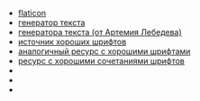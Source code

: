 - [flaticon](https://www.flaticon.com/)
- [генератор текста](https://www.blindtextgenerator.com/ru)
- [генератора текста (от Артемия Лебедева)](https://referats.yandex.ru/)
- [источник хороших шрифтов](https://www.google.com/fonts)
- [аналогичный ресурс с хорошими шрифтами](http://webfont.ru/)
- [ресурс с хорошими сочетаниями шрифтов](http://femmebot.github.io/google-type/)
- []()
- []()
- []()
